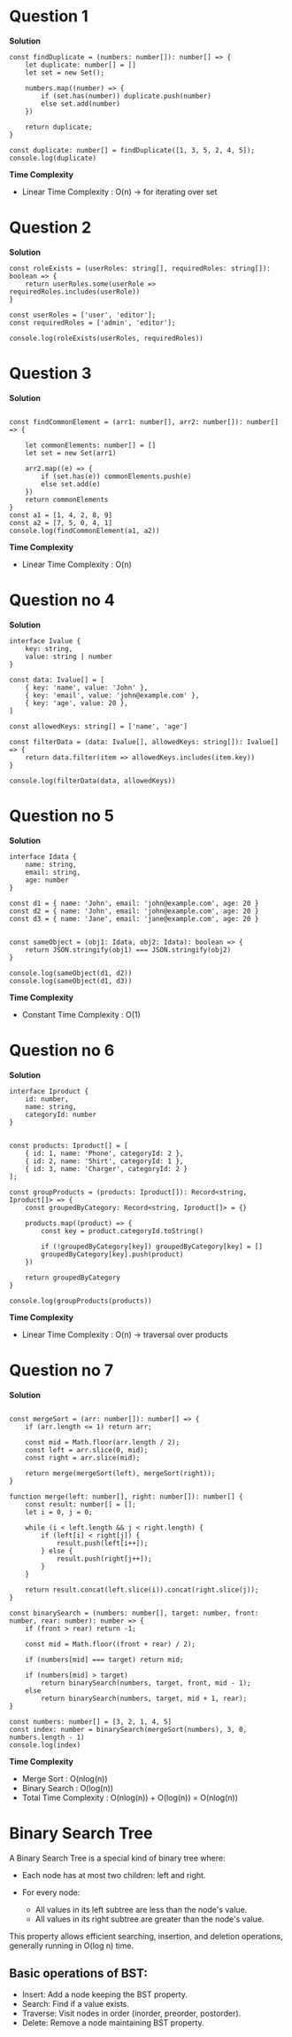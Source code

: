 # Question 1 

**Solution**

```
const findDuplicate = (numbers: number[]): number[] => {
    let duplicate: number[] = []
    let set = new Set();

    numbers.map((number) => {
        if (set.has(number)) duplicate.push(number)
        else set.add(number)
    })

    return duplicate;
}

const duplicate: number[] = findDuplicate([1, 3, 5, 2, 4, 5]);
console.log(duplicate)
```

**Time Complexity** 

* Linear Time Complexity : O(n) -> for iterating over set


# Question 2 

**Solution**

```
const roleExists = (userRoles: string[], requiredRoles: string[]): boolean => {
    return userRoles.some(userRole => requiredRoles.includes(userRole))
}

const userRoles = ['user', 'editor'];
const requiredRoles = ['admin', 'editor'];

console.log(roleExists(userRoles, requiredRoles))
```


# Question 3 

**Solution** 

```

const findCommonElement = (arr1: number[], arr2: number[]): number[] => {

    let commonElements: number[] = []
    let set = new Set(arr1)

    arr2.map((e) => {
        if (set.has(e)) commonElements.push(e)
        else set.add(e)
    })
    return commonElements
}
const a1 = [1, 4, 2, 8, 9]
const a2 = [7, 5, 0, 4, 1]
console.log(findCommonElement(a1, a2))
```

**Time Complexity** 

* Linear Time Complexity : O(n)


# Question no 4 

**Solution** 

```
interface Ivalue {
    key: string,
    value: string | number
}

const data: Ivalue[] = [
    { key: 'name', value: 'John' },
    { key: 'email', value: 'john@example.com' },
    { key: 'age', value: 20 },
]

const allowedKeys: string[] = ['name', 'age']

const filterData = (data: Ivalue[], allowedKeys: string[]): Ivalue[] => {
    return data.filter(item => allowedKeys.includes(item.key))
}

console.log(filterData(data, allowedKeys))
```

# Question no 5 

**Solution**

```
interface Idata {
    name: string,
    email: string,
    age: number
}

const d1 = { name: 'John', email: 'john@example.com', age: 20 }
const d2 = { name: 'John', email: 'john@example.com', age: 20 }
const d3 = { name: 'Jane', email: 'jane@example.com', age: 20 }


const sameObject = (obj1: Idata, obj2: Idata): boolean => {
    return JSON.stringify(obj1) === JSON.stringify(obj2)
}

console.log(sameObject(d1, d2))
console.log(sameObject(d1, d3))
```

**Time Complexity** 

* Constant Time Complexity : O(1)


# Question no 6

**Solution**

```
interface Iproduct {
    id: number,
    name: string,
    categoryId: number
}


const products: Iproduct[] = [
    { id: 1, name: 'Phone', categoryId: 2 },
    { id: 2, name: 'Shirt', categoryId: 1 },
    { id: 3, name: 'Charger', categoryId: 2 }
];

const groupProducts = (products: Iproduct[]): Record<string, Iproduct[]> => {
    const groupedByCategory: Record<string, Iproduct[]> = {}

    products.map((product) => {
        const key = product.categoryId.toString()

        if (!groupedByCategory[key]) groupedByCategory[key] = []
        groupedByCategory[key].push(product)
    })

    return groupedByCategory
}

console.log(groupProducts(products))
```

**Time Complexity** 

* Linear Time Complexity : O(n) -> traversal over products

# Question no 7 

**Solution** 

```

const mergeSort = (arr: number[]): number[] => {
    if (arr.length <= 1) return arr;

    const mid = Math.floor(arr.length / 2);
    const left = arr.slice(0, mid);
    const right = arr.slice(mid);

    return merge(mergeSort(left), mergeSort(right));
}

function merge(left: number[], right: number[]): number[] {
    const result: number[] = [];
    let i = 0, j = 0;

    while (i < left.length && j < right.length) {
        if (left[i] < right[j]) {
            result.push(left[i++]);
        } else {
            result.push(right[j++]);
        }
    }

    return result.concat(left.slice(i)).concat(right.slice(j));
}

const binarySearch = (numbers: number[], target: number, front: number, rear: number): number => {
    if (front > rear) return -1;

    const mid = Math.floor((front + rear) / 2);

    if (numbers[mid] === target) return mid;

    if (numbers[mid] > target)
        return binarySearch(numbers, target, front, mid - 1);
    else
        return binarySearch(numbers, target, mid + 1, rear);
}

const numbers: number[] = [3, 2, 1, 4, 5]
const index: number = binarySearch(mergeSort(numbers), 3, 0, numbers.length - 1)
console.log(index)
```

**Time Complexity** 

* Merge Sort : O(nlog(n))
* Binary Search : O(log(n))
* Total Time Complexity : O(nlog(n)) + O(log(n)) = O(nlog(n))

# Binary Search Tree 

A Binary Search Tree is a special kind of binary tree where:

* Each node has at most two children: left and right.
* For every node:

    * All values in its left subtree are less than the node's value.
    * All values in its right subtree are greater than the node's value.

This property allows efficient searching, insertion, and deletion operations, generally running in O(log n) time.

## Basic operations of BST:

* Insert: Add a node keeping the BST property.
* Search: Find if a value exists.
* Traverse: Visit nodes in order (inorder, preorder, postorder).
* Delete: Remove a node maintaining BST property.




